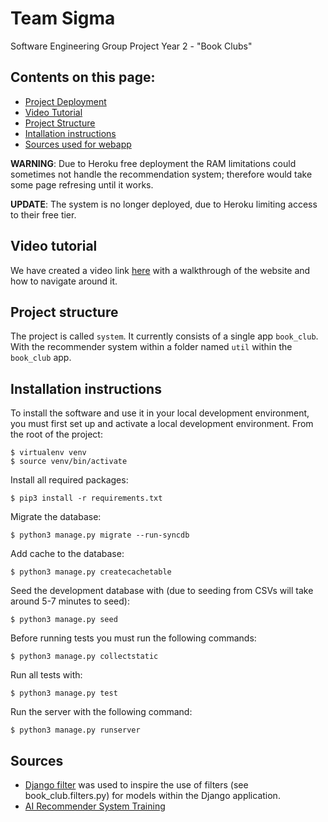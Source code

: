 # Team Sigma
Software Engineering Group Project Year 2 - "Book Clubs"

## Contents on this page:
- [Project Deployment](#Project-deployment)
- [Video Tutorial](#Video-tutorial)
- [Project Structure](#Project-structure)
- [Intallation instructions](#Installation-instructions)
- [Sources used for webapp](#Sources)


**WARNING**: Due to Heroku free deployment the RAM limitations could sometimes not handle the recommendation system; therefore would take some page refresing until it works.

**UPDATE**: The system is no longer deployed, due to Heroku limiting access to their free tier.

## Video tutorial
We have created a video link [here](https://www.youtube.com/watch?v=FDh0NJu4GA8) with a walkthrough of the website and how to navigate around it.

## Project structure
The project is called `system`.  It currently consists of a single app `book_club`. With the recommender system within a folder named `util` within the `book_club` app.

## Installation instructions
To install the software and use it in your local development environment, you must first set up and activate a local development environment.  From the root of the project:

```
$ virtualenv venv
$ source venv/bin/activate
```

Install all required packages:

```
$ pip3 install -r requirements.txt
```

Migrate the database:
```
$ python3 manage.py migrate --run-syncdb
```

Add cache to the database:
```
$ python3 manage.py createcachetable
```

Seed the development database with (due to seeding from CSVs will take around 5-7 minutes to seed):

```
$ python3 manage.py seed
```

Before running tests you must run the following commands:

```
$ python3 manage.py collectstatic
```

Run all tests with:
```
$ python3 manage.py test
```

Run the server with the following command:
```
$ python3 manage.py runserver
```

## Sources

- [Django filter](https://django-filter.readthedocs.io/en/stable/index.html) was used to inspire the use of filters (see book_club.filters.py) for models within the Django application.
- [AI Recommender System Training](https://www.linkedin.com/learning/building-recommender-systems-with-machine-learning-and-ai/recommender-engine-walkthrough-part-1)
